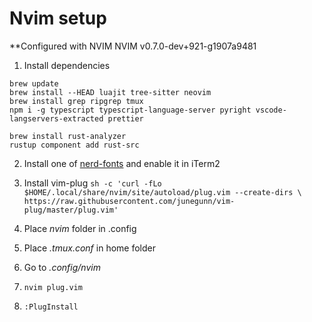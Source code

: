 # Nvim setup

**Configured with NVIM NVIM v0.7.0-dev+921-g1907a9481

1. Install dependencies
```
brew update
brew install --HEAD luajit tree-sitter neovim
brew install grep ripgrep tmux
npm i -g typescript typescript-language-server pyright vscode-langservers-extracted prettier

brew install rust-analyzer
rustup component add rust-src
```

2. Install one of [nerd-fonts](https://www.nerdfonts.com/) and enable it in iTerm2

3. Install vim-plug `sh -c 'curl -fLo $HOME/.local/share/nvim/site/autoload/plug.vim --create-dirs \ https://raw.githubusercontent.com/junegunn/vim-plug/master/plug.vim'`

4. Place _nvim_ folder in .config

5. Place _.tmux.conf_ in home folder

6. Go to _.config/nvim_

7. `nvim plug.vim`

8. `:PlugInstall`

